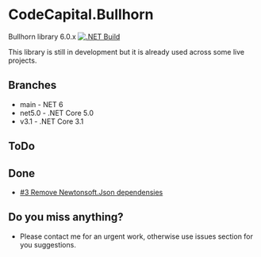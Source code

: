 # CodeCapital.Bullhorn

Bullhorn library 6.0.x
[![.NET Build](https://github.com/codecapital/CodeCapital.Bullhorn/actions/workflows/dotnet.yml/badge.svg)](https://github.com/codecapital/CodeCapital.Bullhorn/actions/workflows/dotnet.yml)

This library is still in development but it is already used across some live projects.

## Branches
- main - NET 6
- net5.0 - .NET Core 5.0
- v3.1 - .NET Core 3.1

## ToDo

## Done
- [#3 Remove Newtonsoft.Json dependensies](https://github.com/codecapital/CodeCapital.Bullhorn/issues/3)


## Do you miss anything?
- Please contact me for an urgent work, otherwise use issues section for you suggestions.


